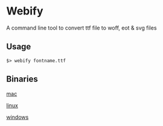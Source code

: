 # Webify

A command line tool to convert ttf file to woff, eot & svg files

## Usage

    $> webify fontname.ttf

## Binaries

[mac](https://sourceforge.net/projects/webify/files/mac/webify/download)

[linux](https://sourceforge.net/projects/webify/files/linux/webify/download)

[windows](https://sourceforge.net/projects/webify/files/windows/webify.exe/download)

